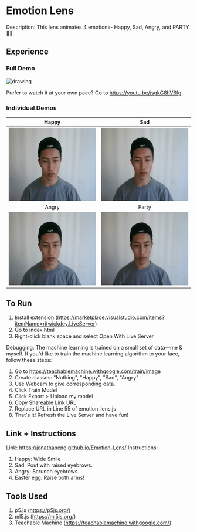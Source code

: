 # Emotion Lens

Description: This lens animates 4 emotions- Happy, Sad, Angry, and PARTY 🕺💃.

## Experience

### Full Demo

<img src="assets/fulldemo.gif" alt="drawing" height="400"/>

Prefer to watch it at your own pace? Go to https://youtu.be/isgkG8hV6fg

### Individual Demos

Happy | Sad
:-------------------------:|:-------------------------:
<img src="assets/happy-sample.gif" alt="drawing" height="200"/> | <img src="assets/sad-sample.gif" alt="drawing" height="200"/>
Angry | Party
<img src="assets/angry-sample.gif" alt="drawing" height="200"/> | <img src="assets/party-sample.gif" alt="drawing" height="200"/>

## To Run

1. Install extension (https://marketplace.visualstudio.com/items?itemName=ritwickdey.LiveServer)
2. Go to index.html
3. Right-click blank space and select Open With Live Server

Debugging:
The machine learning is trained on a small set of data—me & myself. If you'd like to train the machine learning algorithm to your face, follow these steps:
1. Go to https://teachablemachine.withgoogle.com/train/image
2. Create classes: "Nothing", "Happy", "Sad", "Angry"
3. Use Webcam to give corresponding data.
4. Click Train Model
5. Click Export > Upload my model
6. Copy Shareable Link URL
7. Replace URL in Line 55 of emotion_lens.js
8. That's it! Refresh the Live Server and have fun!

## Link + Instructions

Link: https://jonathancng.github.io/Emotion-Lens/
Instructions:
1. Happy: Wide Smile
2. Sad: Pout with raised eyebrows.
3. Angry: Scrunch eyebrows.
4. Easter egg: Raise both arms!

## Tools Used
1. p5.js (https://p5js.org/)
2. ml5.js (https://ml5js.org/)
3. Teachable Machine (https://teachablemachine.withgoogle.com/)
